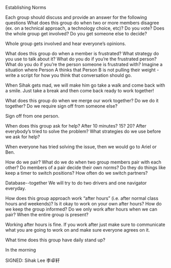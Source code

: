 Establishing Norms

Each group should discuss and provide an answer for the following questions
What does this group do when two or more members disagree (ex. on a technical approach, a technology choice, etc)? Do you vote? Does the whole group get involved? Do you get someone else to decide?

Whole group gets involved and hear everyone’s opinions.

What does this group do when a member is frustrated? What strategy do you use to talk about it? What do you do if you’re the frustrated person? What do you do if you’re the person someone is frustrated with? Imagine a situation where Person A thinks that Person B is not pulling their weight - write a script for how you think that conversation should go.

When Sihak gets mad, we will make him go take a walk and come back with a smile. Just take a break and then come back ready to work together!

What does this group do when we merge our work together? Do we do it together? Do we require sign off from someone else?

Sign off from one person.

When does this group ask for help? After 10 minutes? 15? 20? After everybody’s tried to solve the problem? What strategies do we use before we ask for help?

When everyone has tried solving the issue, then we would go to Ariel or Ben.

How do we pair? What do we do when two group members pair with each other? Do members of a pair decide their own norms? Do they do things like keep a timer to switch positions? How often do we switch partners?

Database--together
We will try to do two drivers and one navigator everyday.

How does this group approach work “after hours” (i.e. after normal class hours and weekends)?
Is it okay to work on your own after hours? How do we keep the group informed? Do we only work after hours when we can pair? When the entire group is present?

Working after hours is fine. If you work after just make sure to communicate what you are going to work on and make sure everyone agrees on it.

What time does this group have daily stand up?

In the morning

SIGNED:
Sihak Lee
李卓轩
